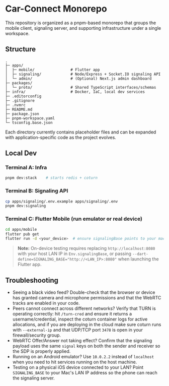 # Car-Connect Monorepo

This repository is organized as a pnpm-based monorepo that groups the mobile client, signaling server, and supporting infrastructure under a single workspace.

## Structure

```
.
├─ apps/
│  ├─ mobile/                # Flutter app
│  ├─ signaling/             # Node/Express + Socket.IO signaling API
│  └─ admin/                 # (Optional) Next.js admin dashboard
├─ packages/
│  └─ proto/                 # Shared TypeScript interfaces/schemas
├─ infra/                    # Docker, IaC, local dev services
├─ .editorconfig
├─ .gitignore
├─ .nvmrc
├─ README.md
├─ package.json
├─ pnpm-workspace.yaml
└─ tsconfig.base.json
```

Each directory currently contains placeholder files and can be expanded with application-specific code as the project evolves.

## Local Dev

### Terminal A: Infra

```bash
pnpm dev:stack    # starts redis + coturn
```

### Terminal B: Signaling API

```bash
cp apps/signaling/.env.example apps/signaling/.env
pnpm dev:signaling
```

### Terminal C: Flutter Mobile (run emulator or real device)

```bash
cd apps/mobile
flutter pub get
flutter run -d <your_device>  # ensure signalingBase points to your machine IP
```

> **Note:** On-device testing requires replacing `http://localhost:8080` with your host LAN IP in `Env.signalingBase`, or passing `--dart-define=SIGNALING_BASE="http://<LAN_IP>:8080"` when launching the Flutter app.

## Troubleshooting

- Seeing a black video feed? Double-check that the browser or device has granted camera and microphone permissions and that the WebRTC tracks are enabled in your code.
- Peers cannot connect across different networks? Verify that TURN is operating correctly: hit `/turn-cred` and ensure it returns a username/credential, inspect the coturn container logs for active allocations, and if you are deploying in the cloud make sure coturn runs with `--external-ip` and that UDP/TCP port `3478` is open in your firewall/security group.
- WebRTC Offer/Answer not taking effect? Confirm that the signaling payload uses the same `signal` keys on both the sender and receiver so the SDP is properly applied.
- Running on an Android emulator? Use `10.0.2.2` instead of `localhost` when you need to hit services running on the host machine.
- Testing on a physical iOS device connected to your LAN? Point `SIGNALING_BASE` to your Mac's LAN IP address so the phone can reach the signaling server.
